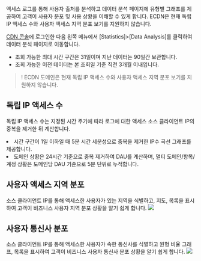 액세스 로그를 통해 사용자 출처를 분석하고 데이터 분석 페이지에 유형별 그래프를 제공하여 고객이 사용자 분포 및 사용 상황을 이해할 수 있게 합니다.   ECDN은 현재 독립 IP 액세스 수와 사용자 액세스 지역 분포 보기를 지원하지 않습니다. 


[CDN 콘솔](https://console.cloud.tencent.com/cdn)에 로그인한 다음 왼쪽 메뉴에서 [Statistics]>[Data Analysis]를 클릭하여 데이터 분석 페이지로 이동합니다.

- 조회 가능한 최대 시간 구간은 31일이며 지난 데이터는 90일간 보관합니다.
- 조회 가능한 이전 데이터는 본 조회일 기준 직전 3개월 이내입니다.

>! ECDN 도메인은 현재 독립 IP 액세스 수와 사용자 액세스 지역 분포 보기를 지원하지 않습니다. 


## 독립 IP 액세스 수
독립 IP 액세스 수는 지정된 시간 주기에 따라 로그에 대한 액세스 소스 클라이언트 IP의 중복을 제거한 뒤 계산합니다.
<li>시간 구간이 1일 이하일 때 5분 시간 세분성으로 중복을 제거한 IP수 곡선 그래프를 제공합니다.</li>
<li>도메인 상황은 24시간 기준으로 중복 제거하여 DAU를 계산하며, 멀티 도메인/항목/계정 상황은 도메인당 DAU 기준으로 5분 단위로 누적합니다.</li>
<img src="https://main.qcloudimg.com/raw/bed86e21420fe337d6b0587090fe4b64.png" alt>


## 사용자 액세스 지역 분포
소스 클라이언트 IP를 통해 액세스한 사용자가 있는 지역을 식별하고, 지도, 목록을 표시하여 고객이 비즈니스 사용자 지역 분포 상황을 알기 쉽게 합니다.
![](https://main.qcloudimg.com/raw/d89e4321c94499833d04841c7e5e3597.png)

## 사용자 통신사 분포
소스 클라이언트 IP를 통해 액세스한 사용자가 속한 통신사를 식별하고 원형 비율 그래프, 목록을 표시하여 고객이 비즈니스 사용자 통신사 분포 상황을 알기 쉽게 합니다.
![](https://main.qcloudimg.com/raw/b6fa25e2fb72dbcd02e11fae43e888ed.png)
